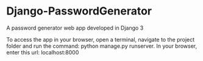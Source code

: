 # Django-PasswordGenerator
A password generator web app developed in Django 3

To access the app in your browser, open a terminal, navigate to the project folder and run the command: python manage.py runserver. In your browser, enter this url: localhost:8000  
